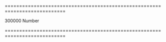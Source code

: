 <!--**
/*-------------------------------------------
    Auto-generated file. Do not modify.
-------------------------------------------

**-->
===========================================================================
<!--default-->300000<!--/default-->
<!--type-->Number<!--/type-->
===========================================================================

<!--shortDescription-->

<!--/shortDescription-->

<!--fullDescription-->

<!--/fullDescription-->